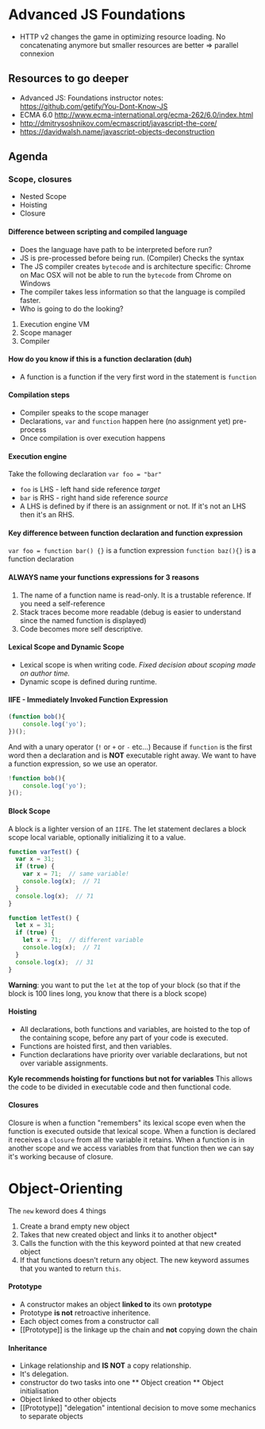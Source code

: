 # Advanced JS Foundations
* HTTP v2 changes the game in optimizing resource loading. No concatenating anymore but smaller resources are better => parallel connexion

## Resources to go deeper
* Advanced JS: Foundations instructor notes: https://github.com/getify/You-Dont-Know-JS
* ECMA 6.0 http://www.ecma-international.org/ecma-262/6.0/index.html
* http://dmitrysoshnikov.com/ecmascript/javascript-the-core/
* https://davidwalsh.name/javascript-objects-deconstruction

## Agenda
### Scope, closures 
* Nested Scope
* Hoisting
* Closure

#### Difference between scripting and compiled language
* Does the language have path to be interpreted before run?
* JS is pre-processed before being run. (Compiler) Checks the syntax 
* The JS compiler creates `bytecode` and is architecture specific: Chrome on Mac OSX will not be able to run the `bytecode` from Chrome on Windows
* The compiler takes less information so that the language is compiled faster.
* Who is going to do the looking?
1. Execution engine VM
2. Scope manager
3. Compiler

#### How do you know if this is a function declaration (duh)
* A function is a function if the very first word in the statement is `function`

#### Compilation steps
* Compiler speaks to the scope manager
* Declarations, `var` and `function` happen here (no assignment yet) pre-process
* Once compilation is over execution happens

#### Execution engine
Take the following declaration `var foo = "bar"`
* `foo` is LHS - left hand side reference *target*
* `bar` is RHS - right hand side reference *source* 
* A LHS is defined by if there is an assignment or not. If it's not an LHS then it's an RHS.

#### Key difference between function declaration and function expression
`var foo = function bar() {}` is a function expression
`function baz(){}` is a function declaration

#### ALWAYS name your functions expressions for 3 reasons
1. The name of a function name is read-only. It is a trustable reference. If you need a self-reference
2. Stack traces become more readable (debug is easier to understand since the named function is displayed)
3. Code becomes more self descriptive.

#### Lexical Scope and Dynamic Scope
* Lexical scope is when writing code. *Fixed decision about scoping made on author time.*
* Dynamic scope is defined during runtime.

#### IIFE - Immediately Invoked Function Expression
```JavaScript
(function bob(){
    console.log('yo');
})();
```

And with a unary operator (`!` or `+` or `-` etc...) Because if `function` is the first word then a declaration and is **NOT** executable right away. We want to have a function expression, so we use an operator.

```JavaScript
!function bob(){
    console.log('yo');
}();
```

#### Block Scope
A block is a lighter version of an `IIFE`.
The let statement declares a block scope local variable, optionally initializing it to a value.
```JavaScript
function varTest() {
  var x = 31;
  if (true) {
    var x = 71;  // same variable!
    console.log(x);  // 71
  }
  console.log(x);  // 71
}

function letTest() {
  let x = 31;
  if (true) {
    let x = 71;  // different variable
    console.log(x);  // 71
  }
  console.log(x);  // 31
}
```

**Warning**: you want to put the `let` at the top of your block (so that if the block is 100 lines long, you know that there is a block scope)

#### Hoisting
* All declarations, both functions and variables, are hoisted to the top of the containing scope, before any part of your code is executed.
* Functions are hoisted first, and then variables.
* Function declarations have priority over variable declarations, but not over variable assignments.

**Kyle recommends hoisting for functions but not for variables**
This allows the code to be divided in executable code and then functional code.

#### Closures 
Closure is when a function "remembers" its lexical scope even when the function is executed outside that lexical scope.
When a function is declared it receives a `closure` from all the variable it retains.
When a function is in another scope and we access variables from that function then we can say it's working because of closure.


# Object-Orienting
The `new` keword does 4 things
1. Create a brand empty new object
2. Takes that new created object and links it to another object*
3. Calls the function with the this keyword pointed at that new created object
4. If that functions doesn't return any object. The new keyword assumes that you wanted to return `this`.

#### Prototype
* A constructor makes an object **linked to** its own **prototype**
* Prototype **is not** retroactive inheritence.
* Each object comes from a constructor call
* [[Prototype]] is the linkage up the chain and **not** copying down the chain

#### Inheritance
* Linkage relationship and **IS NOT** a copy relationship.
* It's delegation.
* constructor do two tasks into one
** Object creation
** Object initialisation
* Object linked to other objects
* [[Prototype]] "delegation" intentional decision to move some mechanics to separate objects


























